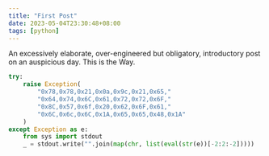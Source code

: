 ```yaml
---
title: "First Post"
date: 2023-05-04T23:30:48+08:00
tags: [python]
---
```


An excessively elaborate, over-engineered but obligatory, introductory post on an auspicious day. This is the Way.

```python
try:
    raise Exception(
        "0x78,0x78,0x21,0x0a,0x9c,0x21,0x65,"
        "0x64,0x74,0x6C,0x61,0x72,0x72,0x6F,"
        "0x8C,0x57,0x6f,0x20,0x62,0x6F,0x61,"
        "0x6C,0x6c,0x6C,0x1A,0x65,0x65,0x48,0x1A"
    )
except Exception as e:
    from sys import stdout
    _ = stdout.write("".join(map(chr, list(eval(str(e))[-2:2:-2]))))
```
